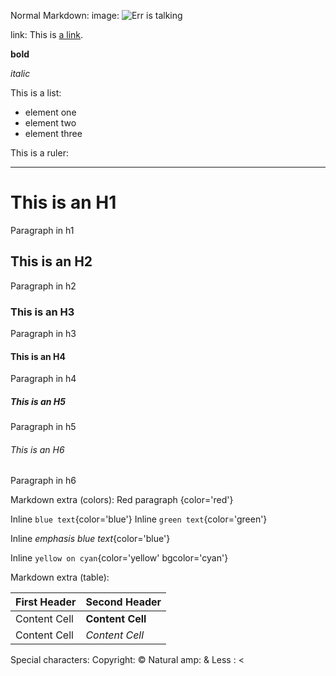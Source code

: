 Normal Markdown:
image: ![Err is talking](http://errbot.io/_static/err_speech.png)

link: This is [a link](http://errbot.io).


**bold**

_italic_

This is a list:

-  element one
-  element two
-  element three

This is a ruler:
- - -

# This is an H1
Paragraph in h1
## This is an H2
Paragraph in h2
### This is an H3
Paragraph in h3
#### This is an H4
Paragraph in h4
##### This is an H5
Paragraph in h5
###### This is an H6
Paragraph in h6

Markdown extra (colors):
Red paragraph
{color='red'}

Inline `blue text`{color='blue'}
Inline `green text`{color='green'}

Inline *emphasis blue text*{color='blue'}

Inline `yellow on cyan`{color='yellow' bgcolor='cyan'}

Markdown extra (table):

First Header  | Second Header
------------- | -------------
Content Cell  | **Content Cell**
Content Cell  | _Content Cell_

Special characters:
Copyright: &copy;
Natural amp: &
Less : <
